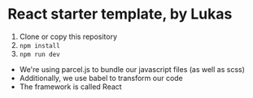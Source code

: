 # React starter template, by Lukas

1. Clone or copy this repository
2. `npm install`
3. `npm run dev`

-   We're using parcel.js to bundle our javascript files (as well as scss)
-   Additionally, we use babel to transform our code
-   The framework is called React
